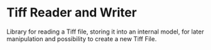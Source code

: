 # Tiff Reader and Writer

Library for reading a Tiff file, storing it into an internal model,
for later manipulation and possibility to create a new Tiff File.
